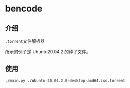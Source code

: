 # bencode

## 介绍

`.torrent`文件解析器

所示的例子是 Ubuntu20.04.2 的种子文件。

## 使用

```bash
./main.py ./ubuntu-20.04.2.0-desktop-amd64.iso.torrent
```
